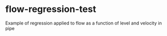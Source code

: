 # flow-regression-test
Example of regression applied to flow as a function of level and velocity in pipe
